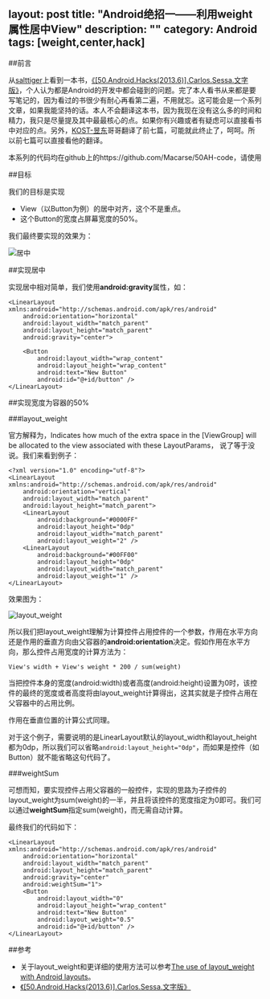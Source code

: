 layout: post
title: "Android绝招一——利用weight属性居中View"
description: ""
category: Android
tags: [weight,center,hack]
--- 
##前言

从[salttiger](http://www.salttiger.com/)上看到一本书，[《[50.Android.Hacks(2013.6)].Carlos.Sessa.文字版》](http://www.salttiger.com/50-android-hacks/)，个人认为都是Android的开发中都会碰到的问题。完了本人看书从来都是要写笔记的，因为看过的书很少有耐心再看第二遍，不用就忘。这可能会是一个系列文章，如果我能坚持的话。本人不会翻译这本书，因为我现在没有这么多的时间和精力，我只是尽量提及其中最最核心的点。如果你有兴趣或者有疑虑可以直接看书中对应的点。另外，[KOST-昱东](http://blog.csdn.net/u011418185/article/category/1706265)哥哥翻译了前七篇，可能就此终止了，呵呵。所以前七篇可以直接看他的翻译。

<!--more-->

本系列的代码均在github上的https://github.com/Macarse/50AH-code，请使用

##目标

我们的目标是实现

- View（以Button为例）的居中对齐，这个不是重点。
- 这个Button的宽度占屏幕宽度的50%。

我们最终要实现的效果为：

![居中](http://johnnyimages.qiniudn.com/hack1-center.png)

##实现居中

实现居中相对简单，我们使用**android:gravity**属性，如：

	<LinearLayout xmlns:android="http://schemas.android.com/apk/res/android"
	    android:orientation="horizontal"
	    android:layout_width="match_parent"
	    android:layout_height="match_parent"
	    android:gravity="center">

	    <Button
	        android:layout_width="wrap_content"
	        android:layout_height="wrap_content"
	        android:text="New Button"
	        android:id="@+id/button" />
	</LinearLayout>

##实现宽度为容器的50%

###layout_weight

官方解释为，Indicates how much of the extra space in the [ViewGroup] will be allocated to the view associated with these LayoutParams， 说了等于没说。我们来看到例子：

	<?xml version="1.0" encoding="utf-8"?>
	<LinearLayout xmlns:android="http://schemas.android.com/apk/res/android"
	    android:orientation="vertical"
	    android:layout_width="match_parent"
	    android:layout_height="match_parent">
	    <LinearLayout
	        android:background="#0000FF"
	        android:layout_height="0dp"
	        android:layout_width="match_parent"
	        android:layout_weight="2" />
	    <LinearLayout
	        android:background="#00FF00"
	        android:layout_height="0dp"
	        android:layout_width="match_parent"
	        android:layout_weight="1" />
	</LinearLayout>

效果图为：

![layout_weight](http://www.chess-ix.com/ChessContent/uploads/2012/01/layout4-180x300.png)

所以我们把layout_weight理解为计算控件占用控件的一个参数，作用在水平方向还是作用的垂直方向由父容器的**android:orientation**决定。假如作用在水平方向，那么控件占用宽度的计算方法为：

	View's width + View's weight * 200 / sum(weight)

当把控件本身的宽度(android:width)或者高度(android:height)设置为0时，该控件的最终的宽度或者高度将由layout_weight计算得出，这其实就是子控件占用在父容器中的占用比例。

作用在垂直位置的计算公式同理。

对于这个例子，需要说明的是LinearLayout默认的layout_width和layout_height都为0dp，所以我们可以省略`android:layout_height="0dp"`，而如果是控件（如Button）就不能省略这句代码了。


###weightSum

可想而知，要实现控件占用父容器的一般控件，实现的思路为子控件的layout_weight为sum(weight)的一半，并且将该控件的宽度指定为0即可。我们可以通过**weightSum**指定sum(weight)，而无需自动计算。

最终我们的代码如下：

	<LinearLayout xmlns:android="http://schemas.android.com/apk/res/android"
	    android:orientation="horizontal"
	    android:layout_width="match_parent"
	    android:layout_height="match_parent"
	    android:gravity="center"
	    android:weightSum="1">
	    <Button
	        android:layout_width="0"
	        android:layout_height="wrap_content"
	        android:text="New Button"
	        android:layout_weight="0.5"
	        android:id="@+id/button" />
	</LinearLayout>

##参考

- 关于layout_weight和更详细的使用方法可以参考[The use of layout_weight with Android layouts](http://www.chess-ix.com/blog/the-use-of-layout_weight-with-android-layouts/)。	
- [《[50.Android.Hacks(2013.6)].Carlos.Sessa.文字版》](http://www.salttiger.com/50-android-hacks/)